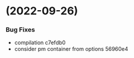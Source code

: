 #  (2022-09-26)


### Bug Fixes

* compilation c7efdb0
* consider pm container from options 56960e4



